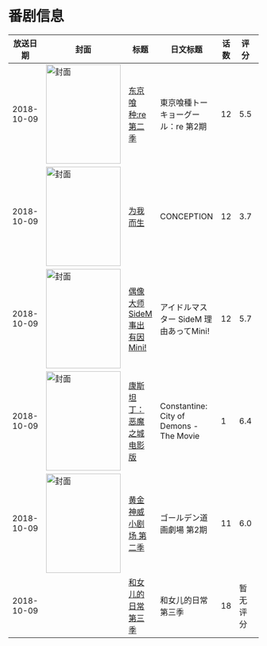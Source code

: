 # 番剧信息

|放送日期|封面|标题|日文标题|话数|评分|评分人数|
|---|---|---|---|---|---|---|
|2018-10-09|<img src="//lain.bgm.tv/pic/cover/c/b7/5c/244878_i6FE9.jpg" alt="封面" style="width:150px;height:200px;object-fit:cover;">|[东京喰种:re 第二季](https://bangumi.tv/subject/244878)|東京喰種トーキョーグール：re 第2期|12|5.5|3156人评分|
|2018-10-09|<img src="//lain.bgm.tv/pic/cover/c/ab/e6/245531_KHcET.jpg" alt="封面" style="width:150px;height:200px;object-fit:cover;">|[为我而生](https://bangumi.tv/subject/245531)|CONCEPTION|12|3.7|813人评分|
|2018-10-09|<img src="//lain.bgm.tv/pic/cover/c/03/eb/257844_uUqQx.jpg" alt="封面" style="width:150px;height:200px;object-fit:cover;">|[偶像大师 SideM 事出有因Mini!](https://bangumi.tv/subject/257844)|アイドルマスター SideM 理由あってMini!|12|5.7|98人评分|
|2018-10-09|<img src="//lain.bgm.tv/pic/cover/c/b9/37/263398_H5APu.jpg" alt="封面" style="width:150px;height:200px;object-fit:cover;">|[康斯坦丁：恶魔之城 电影版](https://bangumi.tv/subject/263398)|Constantine: City of Demons - The Movie|1|6.4|36人评分|
|2018-10-09|<img src="//lain.bgm.tv/pic/cover/c/2b/2d/267437_94J4A.jpg" alt="封面" style="width:150px;height:200px;object-fit:cover;">|[黄金神威 小剧场 第二季](https://bangumi.tv/subject/267437)|ゴールデン道画劇場 第2期|11|6.0|146人评分|
|2018-10-09||[和女儿的日常 第三季](https://bangumi.tv/subject/356529)|和女儿的日常 第三季|18|暂无评分|少于10人评分|
